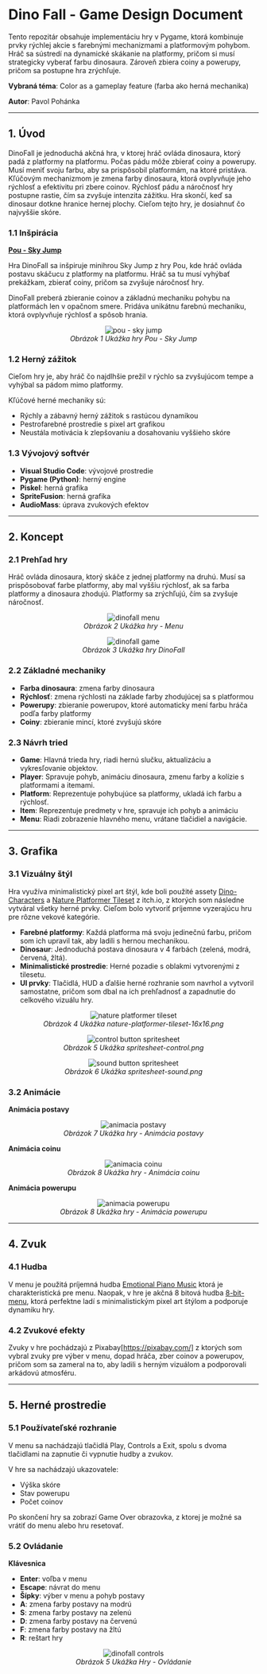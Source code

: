 # Dino Fall - Game Design Document

Tento repozitár obsahuje implementáciu hry v Pygame, ktorá kombinuje prvky rýchlej akcie s farebnými mechanizmami a platformovým pohybom. Hráč sa sústredí na dynamické skákanie na platformy, pričom si musí strategicky vyberať farbu dinosaura. Zároveň zbiera coiny a powerupy, pričom sa postupne hra zrýchľuje.

**Vybraná téma**: Color as a gameplay feature (farba ako herná mechanika)

**Autor**: Pavol Pohánka

---

## **1. Úvod**
DinoFall je jednoduchá akčná hra, v ktorej hráč ovláda dinosaura, ktorý padá z platformy na platformu. Počas pádu môže zbierať coiny a powerupy. Musí meniť svoju farbu, aby sa prispôsobil platformám, na ktoré pristáva. Kľúčovým mechanizmom je zmena farby dinosaura, ktorá ovplyvňuje jeho rýchlosť a efektivitu pri zbere coinov. Rýchlosť pádu a náročnosť hry postupne rastie, čím sa zvyšuje intenzita zážitku. Hra skončí, keď sa dinosaur dotkne hranice hernej plochy. Cieľom tejto hry, je dosiahnuť čo najvyššie skóre.


### **1.1 Inšpirácia**
<ins>**Pou - Sky Jump**</ins>

Hra DinoFall sa inšpiruje minihrou Sky Jump z hry Pou, kde hráč ovláda postavu skáčucu z platformy na platformu. Hráč sa tu musí vyhýbať prekážkam, zbierať coiny, pričom sa zvyšuje náročnosť hry.

DinoFall preberá zbieranie coinov a základnú mechaniku pohybu na platformách len v opačnom smere. Pridáva unikátnu farebnú mechaniku, ktorá ovplyvňuje rýchlosť a spôsob hrania.

<p align="center"> <img src="https://github.com/wrex1k/DinoFall/blob/main/readme/Pou%20-%20Sky%20Jump.png" alt="pou - sky jump"> <br> <em>Obrázok 1 Ukážka hry Pou - Sky Jump</em> </p>

### **1.2 Herný zážitok**

Cieľom hry je, aby hráč čo najdlhšie prežil v rýchlo sa zvyšujúcom tempe a vyhýbal sa pádom mimo platformy.

Kľúčové herné mechaniky sú:
- Rýchly a zábavný herný zážitok s rastúcou dynamikou
- Pestrofarebné prostredie s pixel art grafikou
- Neustála motivácia k zlepšovaniu a dosahovaniu vyššieho skóre
  
### **1.3 Vývojový softvér**
- **Visual Studio Code**: vývojové prostredie
- **Pygame (Python)**: herný engine
- **Piskel**: herná grafika
- **SpriteFusion**: herná grafika
- **AudioMass**: úprava zvukových efektov
  
---
## **2. Koncept**

### **2.1 Prehľad hry**
Hráč ovláda dinosaura, ktorý skáče z jednej platformy na druhú. Musí sa prispôsobovať farbe platformy, aby mal vyššiu rýchlosť, ak sa farba platformy a dinosaura zhodujú. Platformy sa zrýchľujú, čím sa zvyšuje náročnosť.

<p align="center">
  <img src="https://github.com/wrex1k/DinoFall/blob/main/readme/DinoFall%20-%20menu.gif" alt="dinofall menu">
  <br>
  <em>Obrázok 2 Ukážka hry - Menu</em>
</p>

<p align="center">
  <img src="https://github.com/wrex1k/DinoFall/blob/main/readme/DinoFall%20-%20game.gif" alt="dinofall game">
  <br>
  <em>Obrázok 3 Ukážka hry DinoFall</em>
</p>

### **2.2 Základné mechaniky**
- **Farba dinosaura**: zmena farby dinosaura
- **Rýchlosť**: zmena rýchlosti na základe farby zhodujúcej sa s platformou
- **Powerupy**: zbieranie powerupov, ktoré automaticky mení farbu hráča podľa farby platformy
- **Coiny**: zbieranie mincí, ktoré zvyšujú skóre
  
### **2.3 Návrh tried**
- **Game**: Hlavná trieda hry, riadi hernú slučku, aktualizáciu a vykresľovanie objektov.
- **Player**: Spravuje pohyb, animáciu dinosaura, zmenu farby a kolízie s platformami a itemami.
- **Platform**: Reprezentuje pohybujúce sa platformy, ukladá ich farbu a rýchlosť.
- **Item**: Reprezentuje predmety v hre, spravuje ich pohyb a animáciu
- **Menu**: Riadi zobrazenie hlavného menu, vrátane tlačidiel a navigácie.

---
## **3. Grafika**

### **3.1 Vizuálny štýl**
Hra využíva minimalistický pixel art štýl, kde boli použité assety [Dino-Characters](https://arks.itch.io/dino-characters) a [Nature Platformer Tileset](https://rottingpixels.itch.io/nature-platformer-tileset) z itch.io, z ktorých som následne vytváral všetky herné prvky. Cieľom bolo vytvoriť príjemne vyzerajúcu hru pre rôzne vekové kategórie.

- **Farebné platformy**: Každá platforma má svoju jedinečnú farbu, pričom som ich upravil tak, aby ladili s hernou mechanikou.
- **Dinosaur**: Jednoduchá postava dinosaura v 4 farbách (zelená, modrá, červená, žltá).
- **Minimalistické prostredie**: Herné pozadie s oblakmi vytvorenými z tilesetu.
- **UI prvky**: Tlačidlá, HUD a ďalšie herné rozhranie som navrhol a vytvoril samostatne, pričom som dbal na ich prehľadnosť a zapadnutie do celkového vizuálu hry.

<p align="center">
  <img src="https://github.com/wrex1k/DinoFall/blob/main/readme/nature-platformer-tileset-16x16.png" alt="nature platformer tileset">
  <br>
  <em>Obrázok 4 Ukážka nature-platformer-tileset-16x16.png</em>
</p>

<p align="center">
  <img src="https://github.com/wrex1k/DinoFall/blob/main/readme/DinoFall%20-%20keybuttons.png" alt="control button spritesheet">
  <br>
  <em>Obrázok 5 Ukážka spritesheet-control.png</em>
</p>

<p align="center">
  <img src="https://github.com/wrex1k/DinoFall/blob/main/readme/DinoFall%20-%20soundbuttons.png" alt="sound button spritesheet">
  <br>
  <em>Obrázok 6 Ukážka spritesheet-sound.png</em>
</p>

### **3.2 Animácie**
**Animácia postavy**
<p align="center">
  <img src="https://github.com/wrex1k/DinoFall/blob/main/readme/DinoFall%20-%20dinos.gif" alt="animacia postavy">
  <br>
  <em>Obrázok 7 Ukážka hry - Animácia postavy</em>
</p>

**Animácia coinu**
<p align="center">
  <img src="https://github.com/wrex1k/DinoFall/blob/main/readme/DinoFall%20-%20coin.gif" alt="animacia coinu">
  <br>
  <em>Obrázok 8 Ukážka hry - Animácia coinu</em>
</p>

**Animácia powerupu**
<p align="center">
  <img src="https://github.com/wrex1k/DinoFall/blob/main/readme/DinoFall%20-%20powerup.gif" alt="animacia powerupu">
  <br>
  <em>Obrázok 8 Ukážka hry - Animácia powerupu</em>
</p>

---
## **4. Zvuk**

### **4.1 Hudba**
V menu je použitá príjemná hudba [Emotional Piano Music](https://pixabay.com/music/modern-classical-emotional-piano-music-256262/) ktorá je charakteristická pre menu. Naopak, v hre je akčná 8 bitová hudba [8-bit-menu](https://youtu.be/6r2Z0EGk0D8?si=p1xDEklEOuksgJm3), ktorá perfektne ladí s minimalistickým pixel art štýlom a podporuje dynamiku hry.

### **4.2 Zvukové efekty**
Zvuky v hre pochádzajú z Pixabay[https://pixabay.com/] z ktorých som vybral zvuky pre výber v menu, dopad hráča, zber coinov a powerupov, pričom som sa zameral na to, aby ladili s herným vizuálom a podporovali arkádovú atmosféru.

---
## **5. Herné prostredie**

### **5.1 Používateľské rozhranie**
V menu sa nachádzajú tlačidlá Play, Controls a Exit, spolu s dvoma tlačidlami na zapnutie či vypnutie hudby a zvukov. 

V hre sa nachádzajú ukazovatele:
- Výška skóre
- Stav powerupu
- Počet coinov

Po skončení hry sa zobrazí Game Over obrazovka, z ktorej je možné sa vrátiť do menu alebo hru resetovať.

### **5.2 Ovládanie**

</ins>**Klávesnica**</ins>
- **Enter**: voľba v menu
- **Escape**: návrat do menu
- **Šípky**: výber v menu a pohyb postavy
- **A**: zmena farby postavy na modrú
- **S**: zmena farby postavy na zelenú
- **D**: zmena farby postavy na červenú
- **F**: zmena farby postavy na žltú
- **R**: reštart hry
  

<p align="center">
  <img src="https://github.com/wrex1k/DinoFall/blob/main/readme/DinoFall%20-%20controls.png" alt="dinofall controls">
  <br>
  <em>Obrázok 5 Ukážka Hry - Ovládanie </em>
</p>
